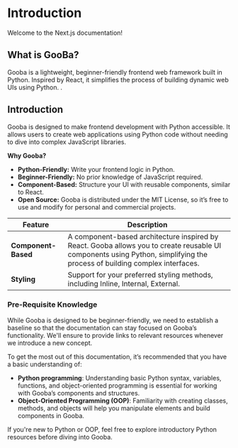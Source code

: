 # Introduction

Welcome to the Next.js documentation!

## What is GooBa?

Gooba is a lightweight, beginner-friendly frontend web framework built in Python. Inspired by React, it simplifies the process of building dynamic web UIs using Python. .

## Introduction

Gooba is designed to make frontend development with Python accessible. It allows users to create web applications using Python code without needing to dive into complex JavaScript libraries.

**Why Gooba?**

-   **Python-Friendly:** Write your frontend logic in Python.
-   **Beginner-Friendly:** No prior knowledge of JavaScript required.
-   **Component-Based:** Structure your UI with reusable components, similar to React.
-   **Open Source:** Gooba is distributed under the MIT License, so it’s free to use and modify for personal and commercial projects.



| **Feature** |**Description**  |
|--|--|
| **Component-Based** | A component-based architecture inspired by React. Gooba allows you to create reusable UI components using Python, simplifying the process of building complex interfaces. 
| **Styling** | Support for your preferred styling methods, including Inline, Internal, External.|


### Pre-Requisite Knowledge

While Gooba is designed to be beginner-friendly, we need to establish a baseline so that the documentation can stay focused on Gooba’s functionality. We'll ensure to provide links to relevant resources whenever we introduce a new concept.

To get the most out of this documentation, it’s recommended that you have a basic understanding of:

-   **Python programming**: Understanding basic Python syntax, variables, functions, and object-oriented programming is essential for working with Gooba’s components and structures.
-   **Object-Oriented Programming (OOP)**: Familiarity with creating classes, methods, and objects will help you manipulate elements and build components in Gooba.

If you're new to Python or OOP, feel free to explore introductory Python resources before diving into Gooba.